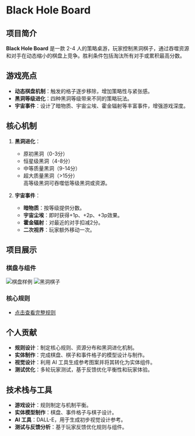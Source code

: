 # Black Hole Board

## 项目简介
**Black Hole Board** 是一款 2-4 人的策略桌游，玩家控制黑洞棋子，通过吞噬资源和对手在动态缩小的棋盘上竞争。胜利条件包括淘汰所有对手或累积最高分数。

## 游戏亮点
- **动态棋盘机制**：触发的格子逐步移除，增加策略性与紧张感。
- **黑洞等级进化**：四种黑洞等级带来不同的策略玩法。
- **宇宙事件**：设计了暗物质、宇宙尘埃、霍金辐射等丰富事件，增强游戏深度。

## 核心机制
1. **黑洞进化**：  
   - 原初黑洞（0-3分）  
   - 恒星级黑洞（4-8分）  
   - 中等质量黑洞（9-14分）  
   - 超大质量黑洞（>15分）  
   高等级黑洞可吞噬低等级黑洞或资源。

2. **宇宙事件**：  
   - **暗物质**：按等级提供分数。  
   - **宇宙尘埃**：即时获得+1p、+2p、+3p效果。  
   - **霍金辐射**：对最近的对手扣减2分。  
   - **二次视界**：玩家额外移动一次。

## 项目展示
### 棋盘与组件
![棋盘样例](images/board_sample.png)
![黑洞棋子](images/black_hole_tokens.png)

### 核心规则
- [点击查看完整规则](rules/BlackHoleBoard_Rules.pdf)

## 个人贡献
- **规则设计**：制定核心规则、资源分布和黑洞进化机制。
- **实体制作**：完成棋盘、棋子和事件格子的模型设计与制作。
- **视觉设计**：利用 AI 工具生成参考图案并将其转化为实体组件。
- **测试优化**：多轮玩家测试，基于反馈优化平衡性和玩家体验。

## 技术栈与工具
- **游戏设计**：规则制定与机制平衡。
- **实体模型制作**：棋盘、事件格子与棋子设计。
- **AI 工具**：DALL-E，用于生成初步视觉设计参考。
- **测试与反馈分析**：基于玩家反馈优化规则与组件。

